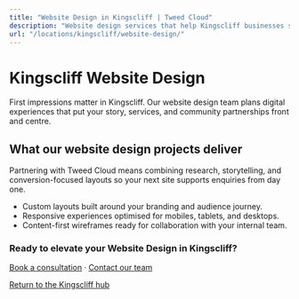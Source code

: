 ```yaml
---
title: "Website Design in Kingscliff | Tweed Cloud"
description: "Website design services that help Kingscliff businesses stand out online."
url: "/locations/kingscliff/website-design/"
---
```


# Kingscliff Website Design

First impressions matter in Kingscliff. Our website design team plans digital experiences that put your story, services, and community partnerships front and centre.

## What our website design projects deliver

Partnering with Tweed Cloud means combining research, storytelling, and conversion-focused layouts so your next site supports enquiries from day one.

- Custom layouts built around your branding and audience journey.
- Responsive experiences optimised for mobiles, tablets, and desktops.
- Content-first wireframes ready for collaboration with your internal team.

### Ready to elevate your Website Design in Kingscliff?

[Book a consultation](/consultation/) · [Contact our team](/contact/)

[Return to the Kingscliff hub](/locations/kingscliff/)
